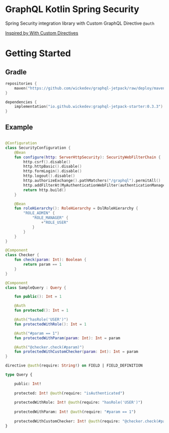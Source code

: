 # GraphQL Kotlin Spring Security

Spring Security integration library with Custom GraphQL Directive `@auth`

[Inspired by With Custom Directives](https://www.apollographql.com/docs/apollo-server/security/authentication/#with-custom-directives)

# Getting Started

## Gradle

```kotlin
repositories {
    maven("https://github.com/wickedev/graphql-jetpack/raw/deploy/maven-repo")
}

dependencies {
    implementation("io.github.wickedev:graphql-jetpack-starter:0.3.3")
}
```

## Example

```kotlin

@Configuration
class SecurityConfiguration {
    @Bean
    fun configure(http: ServerHttpSecurity): SecurityWebFilterChain {
        http.csrf().disable()
        http.httpBasic().disable()
        http.formLogin().disable()
        http.logout().disable()
        http.authorizeExchange().pathMatchers("/graphql").permitAll()
        http.addFilterAt(MyAuthenticationWebFilter(authenticationManager), SecurityWebFiltersOrder.AUTHENTICATION)
        return http.build()
    }

    @Bean
    fun roleHierarchy(): RoleHierarchy = DslRoleHierarchy {
        "ROLE_ADMIN" {
            "ROLE_MANAGER" {
                +"ROLE_USER"
            }
        }
    }
}

@Component
class Checker {
    fun check(param: Int): Boolean {
        return param == 1
    }
}

@Component
class SampleQuery : Query {

    fun public(): Int = 1

    @Auth
    fun protected(): Int = 1

    @Auth("hasRole('USER')")
    fun protectedWithRole(): Int = 1

    @Auth("#param == 1")
    fun protectedWithParam(param: Int): Int = param

    @Auth("@checker.check(#param)")
    fun protectedWithCustomChecker(param: Int): Int = param
}
```

```graphql
directive @auth(require: String!) on FIELD | FIELD_DEFINITION

type Query {

    public: Int!
    
    protected: Int! @auth(require: "isAuthenticated")
    
    protectedWithRole: Int! @auth(require: "hasRole('USER')")
    
    protectedWithParam: Int! @auth(require: "#param == 1")
    
    protectedWithCustomChecker: Int! @auth(require: "@checker.check(#param)")
}

```